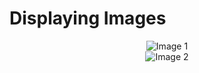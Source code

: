 # Displaying Images

<div style="text-align: center;">
    <img src="../im/1.jpg" alt="Image 1" />
</div>

<div style="text-align: center;">
    <img src="../im/2.jpg" alt="Image 2" />
</div>
